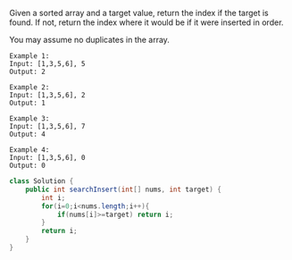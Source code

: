 Given a sorted array and a target value, return the index if the target is found. If not, return the index where it would be if it were inserted in order.

You may assume no duplicates in the array.
```
Example 1:
Input: [1,3,5,6], 5
Output: 2

Example 2:
Input: [1,3,5,6], 2
Output: 1

Example 3:
Input: [1,3,5,6], 7
Output: 4

Example 4:
Input: [1,3,5,6], 0
Output: 0
```
```java
class Solution {
    public int searchInsert(int[] nums, int target) {
        int i;
        for(i=0;i<nums.length;i++){
            if(nums[i]>=target) return i;
        }
        return i;
    }
}
```
